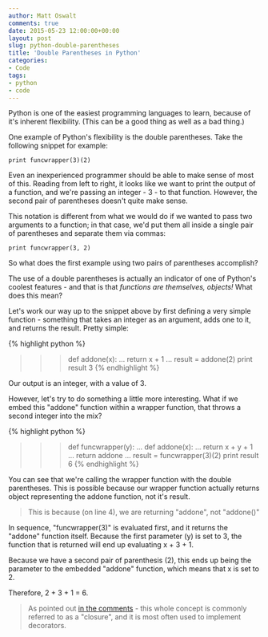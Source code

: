 ```yaml
---
author: Matt Oswalt
comments: true
date: 2015-05-23 12:00:00+00:00
layout: post
slug: python-double-parentheses
title: 'Double Parentheses in Python'
categories:
- Code
tags:
- python
- code
---
```


Python is one of the easiest programming languages to learn, because of it's inherent flexibility. (This can be a good thing as well as a bad thing.)

One example of Python's flexibility is the double parentheses. Take the following snippet for example:

	print funcwrapper(3)(2)

Even an inexperienced programmer should be able to make sense of most of this. Reading from left to right, it looks like we want to print the output of a function, and we're passing an integer - 3 - to that function. However, the second pair of parentheses doesn't quite make sense.

This notation is different from what we would do if we wanted to pass two arguments to a function; in that case, we'd put them all inside a single pair of parentheses and separate them via commas:

	print funcwrapper(3, 2)

So what does the first example using two pairs of parentheses accomplish?

The use of a double parentheses is actually an indicator of one of Python's coolest features - and that is that _functions are themselves, objects!_ What does this mean?

Let's work our way up to the snippet above by first defining a very simple function - something that 
takes an integer as an argument, adds one to it, and returns the result. Pretty simple:

{% highlight python %}
>>> def addone(x):
...     return x + 1
...
>>> result = addone(2)
>>> print result
3
{% endhighlight %}

Our output is an integer, with a value of 3.

However, let's try to do something a little more interesting. What if we embed this "addone" function within  a wrapper function, that throws a second integer into the mix?

{% highlight python %}
>>> def funcwrapper(y):
...     def addone(x):
...         return x + y + 1
...     return addone
...
>>> result = funcwrapper(3)(2)
>>> print result
6
{% endhighlight %}

You can see that we're calling the wrapper function with the double parentheses. This is possible because our wrapper function actually returns object representing the addone function, not it's result.

> This is because (on line 4), we are returning "addone", not "addone()"

In sequence, "funcwrapper(3)" is evaluated first, and it returns the "addone" function itself. Because the first parameter (y) is set to 3, the function that is returned will end up evaluating x + 3 + 1.

Because we have a second pair of parenthesis (2), this ends up being the parameter to the embedded "addone" function, which means that x is set to 2.

Therefore, 2 + 3 + 1 = 6.

> As pointed out [in the comments](http://keepingitclassless.net/2015/05/python-double-parentheses/#comment-2069279567) - this whole concept is commonly referred to as a "closure", and it is most often used to implement decorators.
